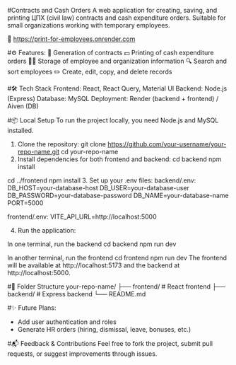 #Contracts and Cash Orders
A web application for creating, saving, and printing ЦПХ (civil law) contracts and cash expenditure orders. Suitable for small organizations working with temporary employees.

🔗 https://print-for-employees.onrender.com

#⚙️ Features:
📄 Generation of contracts
💵 Printing of cash expenditure orders
🧑‍💼 Storage of employee and organization information
🔍 Search and sort employees
✏️ Create, edit, copy, and delete records

#🛠️ Tech Stack
Frontend: React, React Query, Material UI
Backend: Node.js (Express)
Database: MySQL
Deployment: Render (backend + frontend) / Aiven (DB)

#📦 Local Setup
To run the project locally, you need Node.js and MySQL installed.

1. Clone the repository:
git clone https://github.com/your-username/your-repo-name.git
cd your-repo-name
2. Install dependencies for both frontend and backend:
cd backend
npm install

cd ../frontend
npm install
3. Set up your .env files:
backend/.env:
DB_HOST=your-database-host
DB_USER=your-database-user
DB_PASSWORD=your-database-password
DB_NAME=your-database-name
PORT=5000

frontend/.env:
VITE_API_URL=http://localhost:5000

4. Run the application:

In one terminal, run the backend
cd backend
npm run dev

In another terminal, run the frontend
cd frontend
npm run dev
The frontend will be available at http://localhost:5173 and the backend at http://localhost:5000.

#📁 Folder Structure
your-repo-name/
├── frontend/        # React frontend
├── backend/        # Express backend
└── README.md

#✨ Future Plans:
- Add user authentication and roles
- Generate HR orders (hiring, dismissal, leave, bonuses, etc.)

#📬 Feedback & Contributions
Feel free to fork the project, submit pull requests, or suggest improvements through issues.
